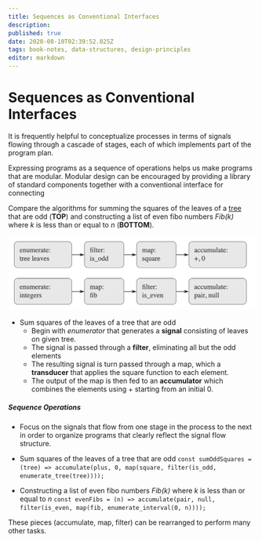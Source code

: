 ```yaml
---
title: Sequences as Conventional Interfaces
description: 
published: true
date: 2020-08-10T02:39:52.025Z
tags: book-notes, data-structures, design-principles
editor: markdown
---
```


# Sequences as Conventional Interfaces

It is frequently helpful to conceptualize processes in terms of signals flowing through a cascade of stages, each of which implements part of the program plan. 

Expressing programs as a sequence of operations helps us make programs that are modular. Modular design can be encouraged by providing a library of standard components together with a conventional interface for connecting 

Compare the algorithms for summing the squares of the leaves of a  [tree](/computer-science/trees) that are odd (**TOP**) and constructing a list of even fibo numbers *Fib(k)* where *k* is less than or equal to *n* (**BOTTOM**).

![signalflowalgorithm.png](/signalflowalgorithm.png)

* Sum squares of the leaves of a tree that are odd
	* Begin with *enumerator* that generates a **signal** consisting of leaves on given tree.
  * The signal is passed through a **filter**, eliminating all but the odd elements
  * The resulting signal is turn passed through a map, which a **transducer** that applies the square function to each element. 
  * The output of the map is then fed to an **accumulator** which combines the elements using + starting from an initial 0.

##### Sequence Operations
* Focus on the signals that flow from one stage in the process to the next in order to organize programs that clearly reflect the signal flow structure.

* Sum squares of the leaves of a tree that are odd
`const sumOddSquares = (tree) => accumulate(plus, 0, map(square, filter(is_odd, enumerate_tree(tree))));`
* Constructing a list of even fibo numbers *Fib(k)* where *k* is less than or equal to *n* 
`const evenFibs = (n) => accumulate(pair, null, filter(is_even, map(fib, enumerate_interval(0, n))));`

These pieces (accumulate, map, filter) can be rearranged to perform many other tasks.





